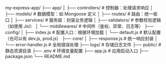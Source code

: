 my-express-app/
├── app/
│   ├── controllers/       # 控制器：处理请求响应
│   ├── models/            # 数据模型：如 Mongoose 定义
│   ├── routes/            # 路由：统一收口
│   ├── services/          # 服务层：封装业务逻辑
│   ├── validators/        # 参数校验逻辑（如使用 Joi）
│   └── middlewares/       # 中间件（鉴权、异常、日志等）
├── config/
│   ├── index.js           # 配置入口：根据环境加载
│   └── default.js         # 默认配置（也可以有 dev.js, prod.js）
├── core/
│   ├── response.js        # 统一响应封装
│   └── error-handler.js   # 全局错误处理
├── logs/                  # 存储日志文件
├── public/                # 静态资源目录
├── .env                   # 环境变量配置
├── app.js                 # 应用启动入口
├── package.json
└── README.md
